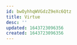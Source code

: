 ```yaml
---
id: bwOyhhqWVGdzZ9eXc6Qtz
title: Virtue
desc: ''
updated: 1643723096356
created: 1643723096356
---
```



